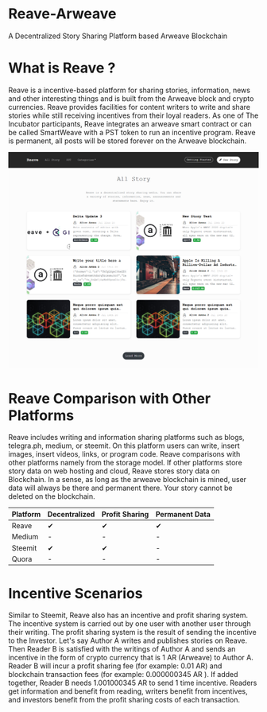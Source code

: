# Reave-Arweave
 A Decentralized Story Sharing Platform based Arweave Blockchain

# What is Reave ?

Reave is a incentive-based platform for sharing stories, information, news and other interesting things and is built from the Arweave block and crypto currencies. Reave provides facilities for content writers to write and share stories while still receiving incentives from their loyal readers. As one of The Incubator participants, Reave integrates an arweave smart contract or can be called SmartWeave with a PST token to run an incentive program. Reave is permanent, all posts will be stored forever on the Arweave blockchain.

<img src="https://raw.githubusercontent.com/aliceasuna94/Reave-Arweave/master/assets/img/Screenshot_2020-07-25%20All%20Story%20Reave.png" />


# Reave Comparison with Other Platforms

Reave includes writing and information sharing platforms such as blogs, telegra.ph, medium, or steemit. On this platform users can write, insert images, insert videos, links, or program code. Reave comparisons with other platforms namely from the storage model. If other platforms store story data on web hosting and cloud, Reave stores story data on Blockchain. In a sense, as long as the arweave blockchain is mined, user data will always be there and permanent there. Your story cannot be deleted on the blockchain.

 <table>
    <thead>
      <tr>
        <th>Platform</th>
        <th>Decentralized</th>
        <th>Profit Sharing</th>
        <th>Permanent Data</th>
      </tr>
    </thead>
    <tbody>
        <tr>
            <td>Reave</td>
            <td>&#10004;</td>
            <td>&#10004;</td>
            <td>&#10004;</td>
        </tr>
        <tr>
            <td>Medium</td>
            <td>-</td>
            <td>-</td>
            <td>-</td>
        </tr>
     <tr>
            <td>Steemit</td>
            <td>&#10004;</td>
            <td>&#10004;</td>
            <td>-</td>
        </tr>
     <tr>
            <td>Quora</td>
            <td>-</td>
            <td>-</td>
            <td>-</td>
        </tr>
    </tbody>
  </table>


# Incentive Scenarios

Similar to Steemit, Reave also has an incentive and profit sharing system. The incentive system is carried out by one user with another user through their writing. The profit sharing system is the result of sending the incentive to the Investor. Let's say Author A writes and publishes stories on Reave. Then Reader B is satisfied with the writings of Author A and sends an incentive in the form of crypto currency that is 1 AR (Arweave) to Author A. Reader B will incur a profit sharing fee (for example: 0.01 AR) and blockchain transaction fees (for example: 0.000000345 AR ). If added together, Reader B needs 1.001000345 AR to send 1 time incentive. Readers get information and benefit from reading, writers benefit from incentives, and investors benefit from the profit sharing costs of each transaction.
